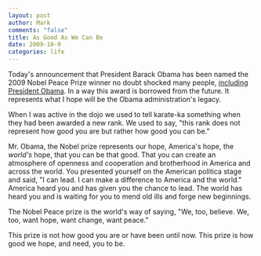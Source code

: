 ```yaml
--- 
layout: post
author: Mark
comments: "false"
title: As Good As We Can Be
date: 2009-10-9
categories: life
---
```

Today's announcement that President Barack Obama has been named the 2009 Nobel Peace Prize winner no doubt shocked many people, <a title="Obama Says He's 'Surprised' and 'Humbled'" href="http://www.nytimes.com/2009/10/10/world/10nobel.html?_r=2&amp;hp">including President Obama</a>. In a way this award is borrowed from the future. It represents what I hope will be the Obama administration's legacy.

When I was active in the dojo we used to tell karate-ka something when they had been awarded a new rank. We used to say, "this rank does not represent how good you are but rather how good you can be."

Mr. Obama, the Nobel prize represents our hope, America's hope, the <em>world's</em> hope, that you can be that good. That you can create an atmosphere of openness and cooperation and brotherhood in America and across the world. You presented yourself on the American politica stage and said, "I can lead. I can make a difference to America and the world." America heard you and has given you the chance to lead. The world has heard you and is waiting for you to mend old ills and forge new beginnings.

The Nobel Peace prize is the world's way of saying, "We, too, believe. We, too, want hope, want change, want peace."

This prize is not how good you are or have been until now. This prize is how good we hope, and need, you to be.
